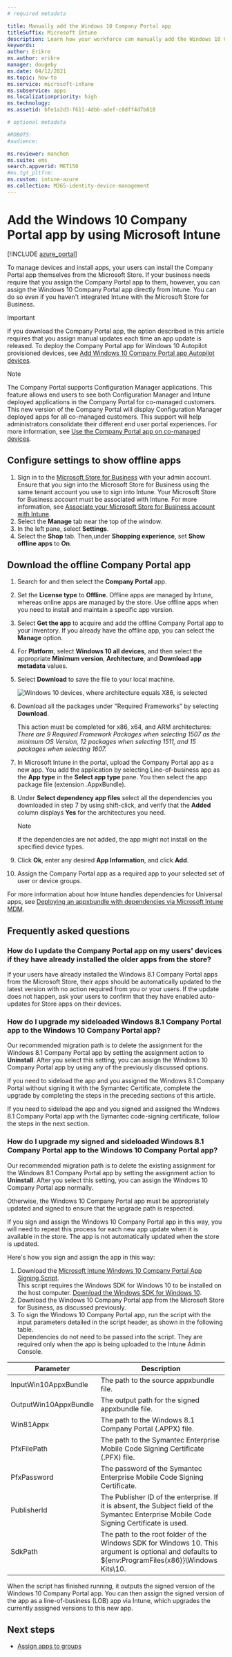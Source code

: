 ```yaml
---
# required metadata

title: Manually add the Windows 10 Company Portal app
titleSuffix: Microsoft Intune
description: Learn how your workforce can manually add the Windows 10 Company Portal app to their PC from the Microsoft Store.
keywords:
author: Erikre
ms.author: erikre
manager: dougeby
ms.date: 04/12/2021
ms.topic: how-to
ms.service: microsoft-intune
ms.subservice: apps
ms.localizationpriority: high
ms.technology:
ms.assetid: bfe1a2d3-f611-4dbb-adef-c0dff4d7b810

# optional metadata

#ROBOTS:
#audience:

ms.reviewer: manchen
ms.suite: ems
search.appverid: MET150
#ms.tgt_pltfrm:
ms.custom: intune-azure
ms.collection: M365-identity-device-management
---
```


# Add the Windows 10 Company Portal app by using Microsoft Intune

[!INCLUDE [azure_portal](../includes/azure_portal.md)]

To manage devices and install apps, your users can install the Company Portal app themselves from the Microsoft Store. If your business needs require that you assign the Company Portal app to them, however, you can assign the Windows 10 Company Portal app directly from Intune. You can do so even if you haven't integrated Intune with the Microsoft Store for Business.

 > [!IMPORTANT]
 > If you download the Company Portal app, the option described in this article requires that you assign manual updates each time an app update is released. To deploy the Company Portal app for Windows 10 Autopilot provisioned devices, see [Add Windows 10 Company Portal app Autopilot devices](store-apps-company-portal-autopilot.md).

> [!NOTE]
> The Company Portal supports Configuration Manager applications. This feature allows end users to see both Configuration Manager and Intune deployed applications in the Company Portal for co-managed customers. This new version of the Company Portal will display Configuration Manager deployed apps for all co-managed customers. This support will help administrators consolidate their different end user portal experiences. For more information, see [Use the Company Portal app on co-managed devices](../../configmgr/comanage/company-portal.md).

## Configure settings to show offline apps
1. Sign in to the [Microsoft Store for Business](https://www.microsoft.com/business-store) with your admin account. Ensure that you sign into the Microsoft Store for Business using the same tenant account you use to sign into Intune. Your Microsoft Store for Business account must be associated with Intune. For more information, see [Associate your Microsoft Store for Business account with Intune](../apps/windows-store-for-business.md#associate-your-microsoft-store-for-business-account-with-intune).  
2. Select the **Manage** tab near the top of the window.
3. In the left pane, select **Settings**.
4. Select the **Shop** tab. Then,under **Shopping experience**, set **Show offline apps** to **On**.  

## Download the offline Company Portal app
1. Search for and then select the **Company Portal** app. 
2. Set the **License type** to **Offline**. Offline apps are managed by Intune, whereas online apps are managed by the store. Use offline apps when you need to install and maintain a specific app version.
3. Select **Get the app** to acquire and add the offline Company Portal app to your inventory. If you already have the offline app, you can select the **Manage** option.
4. For **Platform**, select **Windows 10 all devices**, and then select the appropriate **Minimum version**, **Architecture**, and **Download app metadata** values. 
5. Select **Download** to save the file to your local machine.

    ![Windows 10 devices, where architecture equals X86, is selected](./media/app-sideload-windows/Win10CP-all-devices.png)

7. Download all the packages under "Required Frameworks" by selecting **Download**.  

    This action must be completed for x86, x64, and ARM architectures:<br> 
    *There are 9 Required Framework Packages when selecting 1507 as the minimum OS Version, 12 packages when selecting 1511, and 15 packages when selecting 1607.*

8. In Microsoft Intune in the portal, upload the Company Portal app as a new app. You add the application by selecting Line-of-business app as the **App type** in the **Select app type** pane. You then select the app package file (extension .AppxBundle).

9. Under **Select dependency app files** select all the dependencies you downloaded in step 7 by using shift-click, and verify that the **Added** column displays **Yes** for the architectures you need.

     > [!NOTE]
     > If the dependencies are not added, the app might not install on the specified device types.

10. Click **Ok**, enter any desired **App Information**, and click **Add**.

11. Assign the Company Portal app as a required app to your selected set of user or device groups.  

For more information about how Intune handles dependencies for Universal apps, see [Deploying an appxbundle with dependencies via Microsoft Intune MDM](/archive/blogs/configmgrdogs/deploying-an-appxbundle-with-dependencies-via-microsoft-intune-mdm).  

## Frequently asked questions 
### How do I update the Company Portal app on my users' devices if they have already installed the older apps from the store?
If your users have already installed the Windows 8.1 Company Portal apps from the Microsoft Store, their apps should be automatically updated to the latest version with no action required from you or your users. If the update does not happen, ask your users to confirm that they have enabled auto-updates for Store apps on their devices.   

### How do I upgrade my sideloaded Windows 8.1 Company Portal app to the Windows 10 Company Portal app?
Our recommended migration path is to delete the assignment for the Windows 8.1 Company Portal app by setting the assignment action to **Uninstall**. After you select this setting, you can assign the Windows 10 Company Portal app by using any of the previously discussed options.  

If you need to sideload the app and you assigned the Windows 8.1 Company Portal without signing it with the Symantec Certificate, complete the upgrade by completing the steps in the preceding sections of this article.

If you need to sideload the app and you signed and assigned the Windows 8.1 Company Portal app with the Symantec code-signing certificate, follow the steps in the next section.

### How do I upgrade my signed and sideloaded Windows 8.1 Company Portal app to the Windows 10 Company Portal app?
Our recommended migration path is to delete the existing assignment for the Windows 8.1 Company Portal app by setting the assignment action to **Uninstall**. After you select this setting, you can assign the Windows 10 Company Portal app normally.  

Otherwise, the Windows 10 Company Portal app must be appropriately updated and signed to ensure that the upgrade path is respected.  

If you sign and assign the Windows 10 Company Portal app in this way, you will need to repeat this process for each new app update when it is available in the store. The app is not automatically updated when the store is updated.  

Here's how you sign and assign the app in this way:

1. Download the [Microsoft Intune Windows 10 Company Portal App Signing Script](https://aka.ms/intunecpscript).  
    This script requires the Windows SDK for Windows 10 to be installed on the host computer. [Download the Windows SDK for Windows 10](https://go.microsoft.com/fwlink/?linkid=162443).
2. Download the Windows 10 Company Portal app from the Microsoft Store for Business, as discussed previously.  
3. To sign the Windows 10 Company Portal app, run the script with the input parameters detailed in the script header, as shown in the following table.  
    Dependencies do not need to be passed into the script. They are required only when the app is being uploaded to the Intune Admin Console.

| Parameter |  Description  |
|---|---|
| InputWin10AppxBundle  |  The path to the source appxbundle file. |
| OutputWin10AppxBundle | The output path for the signed appxbundle file. 
| Win81Appx  | The path to the Windows 8.1 Company Portal (.APPX) file. |
| PfxFilePath  |  The path to the Symantec Enterprise Mobile Code Signing Certificate (.PFX) file.  |
| PfxPassword  | The password of the Symantec Enterprise Mobile Code Signing Certificate. |
| PublisherId | The Publisher ID of the enterprise. If it is absent, the Subject field of the Symantec Enterprise Mobile Code Signing Certificate is used. |
| SdkPath | The path to the root folder of the Windows SDK for Windows 10. This argument is optional and defaults to ${env:ProgramFiles(x86)}\Windows Kits\10.  |

When the script has finished running, it outputs the signed version of the Windows 10 Company Portal app. You can then assign the signed version of the app as a line-of-business (LOB) app via Intune, which upgrades the currently assigned versions to this new app.  

## Next steps

- [Assign apps to groups](apps-deploy.md)